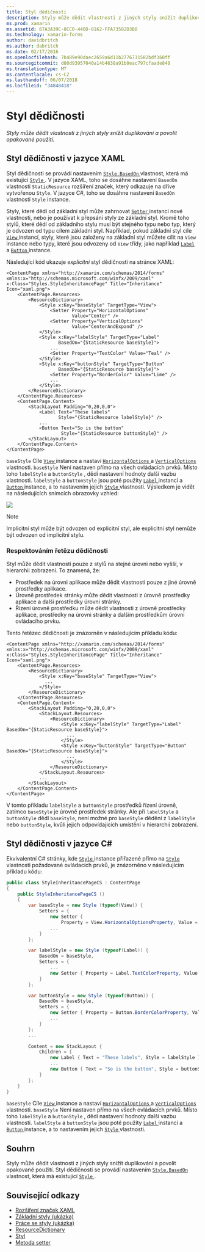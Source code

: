 ```yaml
---
title: Styl dědičnosti
description: Styly může dědit vlastnosti z jiných styly snížit duplikování a povolit opakované použití.
ms.prod: xamarin
ms.assetid: 67A3A39C-8CC0-446D-8162-FFA73582D3B8
ms.technology: xamarin-forms
author: davidbritch
ms.author: dabritch
ms.date: 02/17/2016
ms.openlocfilehash: 7b489e90daec2659a6d11b2776731582bdf368ff
ms.sourcegitcommit: d80d93957040a14b4638a91b0eac797cfaade840
ms.translationtype: MT
ms.contentlocale: cs-CZ
ms.lasthandoff: 06/07/2018
ms.locfileid: "34848418"
---
```

# <a name="style-inheritance"></a>Styl dědičnosti

_Styly může dědit vlastnosti z jiných styly snížit duplikování a povolit opakované použití._

## <a name="style-inheritance-in-xaml"></a>Styl dědičnosti v jazyce XAML

Styl dědičnosti se provádí nastavením [ `Style.BasedOn` ](https://developer.xamarin.com/api/property/Xamarin.Forms.Style.BasedOn/) vlastnost, která má existující [ `Style` ](https://developer.xamarin.com/api/type/Xamarin.Forms.Style/). V jazyce XAML, toho se dosáhne nastavení `BasedOn` vlastnosti `StaticResource` rozšíření značek, který odkazuje na dříve vytvořenou `Style`. V jazyce C#, toho se dosáhne nastavení `BasedOn` vlastnosti `Style` instance.

Styly, které dědí od základní styl může zahrnovat [ `Setter` ](https://developer.xamarin.com/api/type/Xamarin.Forms.Setter/) instancí nové vlastnosti, nebo je používat k přepsání styly ze základní styl. Kromě toho stylů, které dědí od základního stylu musí být stejného typu nebo typ, který je odvozen od typu cílem základní styl. Například, pokud základní styl cíle [ `View` ](https://developer.xamarin.com/api/type/Xamarin.Forms.View/) instancí, styly, které jsou založeny na základní styl můžete cílit na `View` instance nebo typy, které jsou odvozeny od `View` třídy, jako například [ `Label` ](https://developer.xamarin.com/api/type/Xamarin.Forms.Label/) a [ `Button` ](https://developer.xamarin.com/api/type/Xamarin.Forms.Button/) instance.

Následující kód ukazuje *explicitní* styl dědičnosti na stránce XAML:

```xaml
<ContentPage xmlns="http://xamarin.com/schemas/2014/forms" xmlns:x="http://schemas.microsoft.com/winfx/2009/xaml" x:Class="Styles.StyleInheritancePage" Title="Inheritance" Icon="xaml.png">
    <ContentPage.Resources>
        <ResourceDictionary>
            <Style x:Key="baseStyle" TargetType="View">
                <Setter Property="HorizontalOptions"
                        Value="Center" />
                <Setter Property="VerticalOptions"
                        Value="CenterAndExpand" />
            </Style>
            <Style x:Key="labelStyle" TargetType="Label"
                   BasedOn="{StaticResource baseStyle}">
                ...
                <Setter Property="TextColor" Value="Teal" />
            </Style>
            <Style x:Key="buttonStyle" TargetType="Button"
                   BasedOn="{StaticResource baseStyle}">
                <Setter Property="BorderColor" Value="Lime" />
                ...
            </Style>
        </ResourceDictionary>
    </ContentPage.Resources>
    <ContentPage.Content>
        <StackLayout Padding="0,20,0,0">
            <Label Text="These labels"
                   Style="{StaticResource labelStyle}" />
            ...
            <Button Text="So is the button"
                    Style="{StaticResource buttonStyle}" />
        </StackLayout>
    </ContentPage.Content>
</ContentPage>
```

`baseStyle` Cíle [ `View` ](https://developer.xamarin.com/api/type/Xamarin.Forms.View/) instance a nastaví [ `HorizontalOptions` ](https://developer.xamarin.com/api/property/Xamarin.Forms.View.HorizontalOptions/) a [ `VerticalOptions` ](https://developer.xamarin.com/api/property/Xamarin.Forms.View.VerticalOptions/) vlastnosti. `baseStyle` Není nastaven přímo na všech ovládacích prvků. Místo toho `labelStyle` a `buttonStyle` , dědí nastavení hodnoty další vazbu vlastnosti. `labelStyle` a `buttonStyle` jsou poté použity [ `Label` ](https://developer.xamarin.com/api/type/Xamarin.Forms.Label/) instancí a [ `Button` ](https://developer.xamarin.com/api/type/Xamarin.Forms.Button/) instance, a to nastavením jejich [ `Style` ](https://developer.xamarin.com/api/property/Xamarin.Forms.VisualElement.Style/) vlastnosti. Výsledkem je vidět na následujících snímcích obrazovky vzhled:

[![](inheritance-images/style-inheritance.png)](inheritance-images/style-inheritance-large.png#lightbox)

> [!NOTE]
> Implicitní styl může být odvozen od explicitní styl, ale explicitní styl nemůže být odvozen od implicitní stylu.

### <a name="respecting-the-inheritance-chain"></a>Respektováním řetězu dědičnosti

Styl může dědit vlastnosti pouze z stylů na stejné úrovni nebo vyšší, v hierarchii zobrazení. To znamená, že:

- Prostředek na úrovni aplikace může dědit vlastnosti pouze z jiné úrovně prostředky aplikace.
- Úrovně prostředek stránky může dědit vlastnosti z úrovně prostředky aplikace a další prostředky úrovni stránky.
- Řízení úrovně prostředku může dědit vlastnosti z úrovně prostředky aplikace, prostředky na úrovni stránky a dalším prostředkům úrovni ovládacího prvku.

Tento řetězec dědičnosti je znázorněn v následujícím příkladu kódu:

```xaml
<ContentPage xmlns="http://xamarin.com/schemas/2014/forms" xmlns:x="http://schemas.microsoft.com/winfx/2009/xaml" x:Class="Styles.StyleInheritancePage" Title="Inheritance" Icon="xaml.png">
    <ContentPage.Resources>
        <ResourceDictionary>
            <Style x:Key="baseStyle" TargetType="View">
              ...
            </Style>
        </ResourceDictionary>
    </ContentPage.Resources>
    <ContentPage.Content>
        <StackLayout Padding="0,20,0,0">
            <StackLayout.Resources>
                <ResourceDictionary>
                    <Style x:Key="labelStyle" TargetType="Label" BasedOn="{StaticResource baseStyle}">
                      ...
                    </Style>
                    <Style x:Key="buttonStyle" TargetType="Button" BasedOn="{StaticResource baseStyle}">
                      ...
                    </Style>
                </ResourceDictionary>
            </StackLayout.Resources>
            ...
        </StackLayout>
    </ContentPage.Content>
</ContentPage>
```

V tomto příkladu `labelStyle` a `buttonStyle` prostředků řízení úrovně, zatímco `baseStyle` je úrovně prostředek stránky. Ale při `labelStyle` a `buttonStyle` dědí `baseStyle`, není možné pro `baseStyle` dědění z `labelStyle` nebo `buttonStyle`, kvůli jejich odpovídajících umístění v hierarchii zobrazení.

## <a name="style-inheritance-in-c35"></a>Styl dědičnosti v jazyce C&#35;

Ekvivalentní C# stránky, kde [ `Style` ](https://developer.xamarin.com/api/type/Xamarin.Forms.Style/) instance přiřazené přímo na [ `Style` ](https://developer.xamarin.com/api/property/Xamarin.Forms.VisualElement.Style/) vlastnosti požadované ovládacích prvků, je znázorněno v následujícím příkladu kódu:

```csharp
public class StyleInheritancePageCS : ContentPage
{
    public StyleInheritancePageCS ()
    {
        var baseStyle = new Style (typeof(View)) {
            Setters = {
                new Setter {
                    Property = View.HorizontalOptionsProperty, Value = LayoutOptions.Center    },
                ...
            }
        };

        var labelStyle = new Style (typeof(Label)) {
            BasedOn = baseStyle,
            Setters = {
                ...
                new Setter { Property = Label.TextColorProperty, Value = Color.Teal    }
            }
        };

        var buttonStyle = new Style (typeof(Button)) {
            BasedOn = baseStyle,
            Setters = {
                new Setter { Property = Button.BorderColorProperty, Value =    Color.Lime },
                ...
            }
        };
        ...

        Content = new StackLayout {
            Children = {
                new Label { Text = "These labels", Style = labelStyle },
                ...
                new Button { Text = "So is the button", Style = buttonStyle }
            }
        };
    }
}
```

`baseStyle` Cíle [ `View` ](https://developer.xamarin.com/api/type/Xamarin.Forms.View/) instance a nastaví [ `HorizontalOptions` ](https://developer.xamarin.com/api/property/Xamarin.Forms.View.HorizontalOptions/) a [ `VerticalOptions` ](https://developer.xamarin.com/api/property/Xamarin.Forms.View.VerticalOptions/) vlastnosti. `baseStyle` Není nastaven přímo na všech ovládacích prvků. Místo toho `labelStyle` a `buttonStyle` , dědí nastavení hodnoty další vazbu vlastnosti. `labelStyle` a `buttonStyle` jsou poté použity [ `Label` ](https://developer.xamarin.com/api/type/Xamarin.Forms.Label/) instancí a [ `Button` ](https://developer.xamarin.com/api/type/Xamarin.Forms.Button/) instance, a to nastavením jejich [ `Style` ](https://developer.xamarin.com/api/property/Xamarin.Forms.VisualElement.Style/) vlastnosti.

## <a name="summary"></a>Souhrn

Styly může dědit vlastnosti z jiných styly snížit duplikování a povolit opakované použití. Styl dědičnosti se provádí nastavením [ `Style.BasedOn` ](https://developer.xamarin.com/api/property/Xamarin.Forms.Style.BasedOn/) vlastnost, která má existující [ `Style` ](https://developer.xamarin.com/api/type/Xamarin.Forms.Style/).


## <a name="related-links"></a>Související odkazy

- [Rozšíření značek XAML](~/xamarin-forms/xaml/xaml-basics/xaml-markup-extensions.md)
- [Základní styly (ukázka)](https://developer.xamarin.com/samples/xamarin-forms/UserInterface/Styles/BasicStyles/)
- [Práce se styly (ukázka)](https://developer.xamarin.com/samples/xamarin-forms/WorkingWithStyles/)
- [ResourceDictionary](https://developer.xamarin.com/api/type/Xamarin.Forms.ResourceDictionary/)
- [Styl](https://developer.xamarin.com/api/type/Xamarin.Forms.Style/)
- [Metoda setter](https://developer.xamarin.com/api/type/Xamarin.Forms.Setter/)
